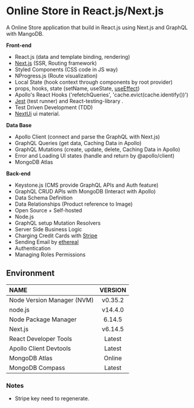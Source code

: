 # Online Store in React.js/Next.js

A Online Store application that build in React.js using Next.js and GraphQL with MangoDB.

**Front-end**

- React.js (data and template binding, rendering)
- [Next.js](https://nextjs.org/learn/foundations/about-nextjs) (SSR, Routing framework)
- Styled Components (CSS code in JS way)
- NProgress.js (Route visualization)
- Local State (hook context through components by root provider)
- props, hooks, state (setName, useState, [useEffect](https://zh-hant.reactjs.org/docs/hooks-effect.html#example-using-hooks))
- Apollo's React Hooks ('refetchQueries', 'cache.evict(cache.identify())')
- [Jest](https://testing-library.com/docs/react-testing-library/intro/) (test runner) and React-testing-library .
- Test Driven Development (TDD)
- [NextUi](https://github.com/nextui-org/nextui) ui material.

**Data Base**

- Apollo Client (connect and parse the GraphQL with Next.js)
- GraphQL Queries (get data, Caching Data in Apollo)
- GraphQL Mutations (create, update, delete, Caching Data in Apollo)
- Error and Loading UI states (handle and return by @apollo/client)
- MongoDB Atlas

**Back-end**

- Keystone.js (CMS provide GraphQL APIs and Auth feature)
- GraphQL CRUD APIs with MongoDB (Interact with Apollo)
- Data Schema Definition
- Data Relationships (Product reference to Image)
- Open Source + Self-hosted
- Node.js
- GraphQL setup Mutation Resolvers
- Server Side Business Logic
- Charging Credit Cards with [Stripe](https://dashboard.stripe.com) 
- Sending Email by [ethereal](https://ethereal.email)
- Authentication
- Managing Roles Permissions

## Environment

| NAME                       | VERSION |
| :------------------------- | :-----: |
| Node Version Manager (NVM) | v0.35.2 |
| node.js                    | v14.4.0 |
| Node Package Manager       | 6.14.5  |
| Next.js                    | v6.14.5 |
| React Developer Tools      | Latest  |
| Apollo Client Devtools     | Latest  |
| MongoDB Atlas              | Online  |
| MongoDB Compass            | Latest  |

### Notes

- Stripe key need to regenerate.

